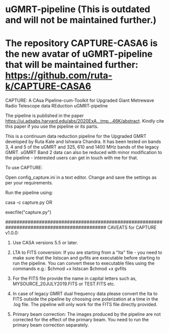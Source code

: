 # uGMRT-pipeline (This is outdated and will not be maintained further.)

# The repository CAPTURE-CASA6 is the new avatar of uGMRT-pipeline that will be maintained further: https://github.com/ruta-k/CAPTURE-CASA6

CAPTURE: A CAsa Pipeline-cum-Toolkit for Upgraded Giant Metrewave Radio Telescope data REduction
uGMRT-pipeline

The pipeline is published in the paper https://ui.adsabs.harvard.edu/abs/2020ExA...tmp...46K/abstract. Kindly cite this paper if you use the pipeline or its parts.

This is a continuum data reduction pipeline for the Upgraded GMRT developed by Ruta Kale and Ishwara Chandra. It has been tested on bands 3, 4 and 5 of the uGMRT and 325, 610 and 1400 MHz bands of the legacy GMRT. uGMRT Band 2 data can also be reduced with minor modification to the pipeline - interested users can get in touch with me for that.

To use CAPTURE:

Open config_capture.ini in a text editor. Change and save the settings as per your requirements.

Run the pipeline using:

casa -c capture.py OR

execfile("capture.py")

############################################################################################ 
CAVEATS for CAPTURE v1.0.0:
1. Use CASA versions 5.5 or later.

2. LTA to FITS conversion: If you are starting from a "lta" file - you need to make sure that the listscan and gvfits are executable before starting to run the pipeline. You can convert these to executable files using the commands e.g.: $chmod +x listscan $chmod +x gvfits

3. For the FITS file provide the name in capital letters such as, MYSOURCE_20JULY2019.FITS or TEST.FITS etc. 

4. In case of legacy GMRT dual frequency data please convert the lta to FITS outside the pipeline by choosing one polarization at a time in the .log file. The pipeline will only work for the FITS file directly provided. 

5. Primary beam correction: The images produced by the pipeline are not corrected for the effect of the primary beam. You need to run the primary beam correction separately.

